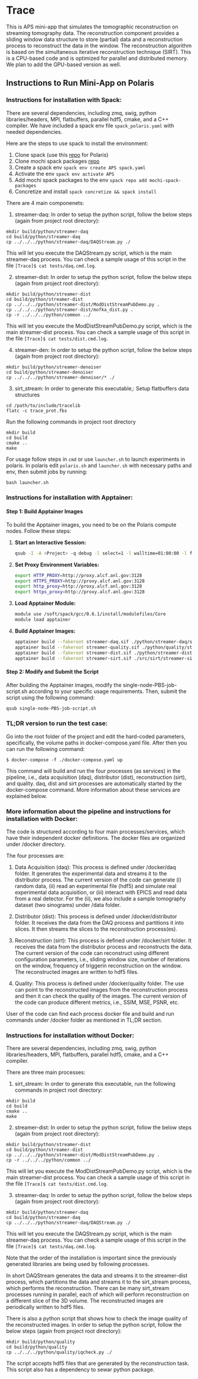 # Trace

This is APS mini-app that simulates the tomographic reconstruction on streaming tomography data. The reconstruction component provides a sliding window data structure to store (partial) data and a reconstruction process to reconstruct the data in the window. The reconstruction algorithm is based on the simultaneous iterative reconstruction technique (SIRT). This is a CPU-based code and is optimized for parallel and distributed memory. We plan to add the GPU-based version as well.

## Instructions to Run Mini-App on Polaris

### Instructions for installation with Spack:

There are several dependencies, including zmq, swig, python libraries/headers, MPI, flatbuffers, parallel hdf5, cmake, and a C++ compiler.
We have included a spack env file `spack_polaris.yaml` with needed dependencies.

Here are the steps to use spack to install the environment:
1. Clone spack (use this [repo](https://github.com/GueroudjiAmal/spack/tree/aps) for Polaris)
2. Clone mochi spack packages [repo](https://github.com/mochi-hpc/mochi-spack-packages.git)
3. Create a spack env `spack env create APS spack.yaml`
4. Activate the env `spack env activate APS`
5. Add mochi spack packages to the env `spack repo add mochi-spack-packages`
6. Concretize and install `spack concretize && spack install`

There are 4 main componenets:
1. streamer-daq: In order to setup the python script, follow the below steps (again from project root directory):
```
mkdir build/python/streamer-daq
cd build/python/streamer-daq
cp ../../../python/streamer-daq/DAQStream.py ./
```
This will let you execute the DAQStream.py script, which is the main streamer-daq process. You can check a sample usage of this script in the file ``` [Trace]$ cat tests/daq.cmd.log ```.

2. streamer-dist: In order to setup the python script, follow the below steps (again from project root directory):
```
mkdir build/python/streamer-dist
cd build/python/streamer-dist
cp ../../../python/streamer-dist/ModDistStreamPubDemo.py .
cp ../../../python/streamer-dist/mofka_dist.py .
cp -r ../../../python/common ../
```
This will let you execute the ModDistStreamPubDemo.py script, which is the main streamer-dist process. You can check a sample usage of this script in the file ``` [Trace]$ cat tests/dist.cmd.log ```.

4. streamer-den: In order to setup the python script, follow the below steps (again from project root directory):
```
mkdir build/python/streamer-denoiser
cd build/python/streamer-denoiser
cp ../../../python/streamer-denoiser/* ./

```

3. sirt_stream: In order to generate this executable,:
Setup flatbuffers data structures
```
cd /path/to/include/tracelib
flatc -c trace_prot.fbs
```
Run the following commands in project root directory
```
mkdir build
cd build
cmake ..
make
```

For usage follow steps in `cmd` or use `launcher.sh` to launch experiments in polaris.
In polaris edit `polaris.sh` and `launcher.sh` with necessary paths and env, then submit jobs by running:
```
bash launcher.sh
```
### Instructions for installation with Apptainer:
#### Step 1: Build Apptainer Images

To build the Apptainer images, you need to be on the Polaris compute nodes. Follow these steps:

1. **Start an Interactive Session:**
   ```bash
   qsub -I -A <Project> -q debug -l select=1 -l walltime=01:00:00 -l filesystems=home:eagle -l singularity_fakeroot=true

2. **Set Proxy Environment Variables:**
   ```bash
   export HTTP_PROXY=http://proxy.alcf.anl.gov:3128
   export HTTPS_PROXY=http://proxy.alcf.anl.gov:3128
   export http_proxy=http://proxy.alcf.anl.gov:3128
   export https_proxy=http://proxy.alcf.anl.gov:3128
3. **Load Apptainer Module:**
   ```bash
   module use /soft/spack/gcc/0.6.1/install/modulefiles/Core
   module load apptainer
4. **Build Apptainer Images:**
   ```bash
   apptainer build --fakeroot streamer-daq.sif ./python/streamer-daq/streamer-daq.def
   apptainer build --fakeroot streamer-quality.sif ./python/quality/streamer-quality.def
   apptainer build --fakeroot streamer-dist.sif ./python/streamer-dist/streamer-dist.def
   apptainer build --fakeroot streamer-sirt.sif ./src/sirt/streamer-sirt.def

#### Step 2: Modify and Submit the Script
After building the Apptainer images, modify the single-node-PBS-job-script.sh according to your specific usage requirements. Then, submit the script using the following command:
```bash
qsub single-node-PBS-job-script.sh
```

### TL;DR version to run the test case:

Go into the root folder of the project and edit the hard-coded parameters, specifically, the volume paths in docker-compose.yaml file. After then you can run the following command:
```
$ docker-compose -f ./docker-compose.yaml up
```
This command will build and run the four processes (as services) in the pipeline, i.e., data acquisition (daq), distributor (dist), reconstruction (sirt), and quality. daq, dist and sirt processes are automatically started by the docker-compose command. More information about these services are explained below.

### More information about the pipeline and instructions for installation with Docker:

The code is structured according to four main processes/services, which have their independent docker definitions. The docker files are organized under /docker directory.

The four processes are:
1. Data Acquisition (daq): This process is defined under /docker/daq folder. It generates the experimental data and streams it to the distributor process. The current version of the code can generate (i) random data, (ii) read an experimental file (hdf5) and simulate real experimental data acquisition, or (iii) interact with EPICS and read data from a real detector. For the (ii), we also include a sample tomography dataset (two sinograms) under /data folder.

2. Distributor (dist): This process is defined under /docker/distributor folder. It receives the data from the DAQ process and partitions it into slices. It then streams the slices to the reconstruction process(es).

3. Reconstruction (sirt): This process is defined under /docker/sirt folder. It receives the data from the distributor process and reconstructs the data. The current version of the code can reconstruct using different configuration parameters, i.e., sliding window size, number of iterations on the window, frequency of triggerin reconstruction on the window. The reconstructed images are written to hdf5 files.

4. Quality: This process is defined under /docker/quality folder. The use can point to the reconstructed images from the reconstruction process and then it can check the quality of the images. The current version of the code can produce different metrics, i.e., SSIM, MSE, PSNR, etc.

User of the code can find each process docker file and build and run commands under /docker folder as mentioned in TL;DR section.

### Instructions for installation without Docker:

There are several dependencies, including zmq, swig, python libraries/headers, MPI, flatbuffers, parallel hdf5, cmake, and a C++ compiler.

There are three main processes:
1. sirt_stream: In order to generate this executable, run the following commands in project root directory:
```
mkdir build
cd build
cmake ..
make
```
2. streamer-dist: In order to setup the python script, follow the below steps (again from project root directory):
```
mkdir build/python/streamer-dist
cd build/python/streamer-dist
cp ../../../python/streamer-dist/ModDistStreamPubDemo.py .
cp -r ../../../python/common ../
```
This will let you execute the ModDistStreamPubDemo.py script, which is the main streamer-dist process. You can check a sample usage of this script in the file ``` [Trace]$ cat tests/dist.cmd.log ```.

3. streamer-daq: In order to setup the python script, follow the below steps (again from project root directory):
```
mkdir build/python/streamer-daq
cd build/python/streamer-daq
cp ../../../python/streamer-daq/DAQStream.py ./
```
This will let you execute the DAQStream.py script, which is the main streamer-daq process. You can check a sample usage of this script in the file ``` [Trace]$ cat tests/daq.cmd.log ```.

Note that the order of the installation is important since the previously generated libraries are being used by following processes.

In short DAQStream generates the data and streams it to the streamer-dist process, which partitions the data and streams it to the sirt_stream process, which performs the reconstruction. There can be many sirt_stream processes running in parallel, each of which will perform reconstruction on a different slice of the 3D volume. The reconstructed images are periodically written to hdf5 files.

There is also a python script that shows how to check the image quality of the reconstructed images. In order to setup the python script, follow the below steps (again from project root directory):
```
mkdir build/python/quality
cd build/python/quality
cp ../../../python/quality/iqcheck.py ./
```
The script accepts hdf5 files that are generated by the reconstruction task. This script also has a dependency to sewar python package.
